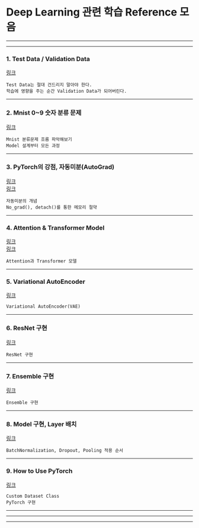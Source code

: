# Deep Learning 관련 학습 Reference 모음
---
---

### 1. Test Data / Validation Data
[링크](https://www.youtube.com/watch?v=neAJ9eldUWM)   
~~~
Test Data는 절대 건드리지 말아야 한다.   
학습에 영향을 주는 순간 Validation Data가 되어버린다.
~~~

***

### 2. Mnist 0~9 숫자 분류 문제
[링크](https://skettee.github.io/post/neural_network_mnist/)   
~~~
Mnist 분류문제 흐름 파악해보기
Model 설계부터 모든 과정
~~~

***

### 3. PyTorch의 강점, 자동미분(AutoGrad)
[링크](https://tutorials.pytorch.kr/beginner/blitz/autograd_tutorial.html)   
[링크](https://green-late7.tistory.com/48)  
~~~
자동미분의 개념  
No_grad(), detach()를 통한 메모리 절약   
~~~

***

### 4. Attention & Transformer Model
[링크](https://wikidocs.net/22893)   
[링크](https://wikidocs.net/31379)   
~~~
Attention과 Transformer 모델
~~~

***

### 5. Variational AutoEncoder
[링크](https://ratsgo.github.io/generative%20model/2018/01/27/VAE/)   
~~~
Variational AutoEncoder(VAE)
~~~

***

### 6. ResNet 구현
[링크](https://wolfy.tistory.com/243)   
~~~
ResNet 구현
~~~

***

### 7. Ensemble 구현
[링크](https://leechamin.tistory.com/55)   
~~~
Ensemble 구현
~~~

***

### 8. Model 구현, Layer 배치
[링크](https://gaussian37.github.io/dl-concept-order_of_regularization_term/)   
~~~
BatchNormalization, Dropout, Pooling 적용 순서   
~~~

***

### 9. How to Use PyTorch
[링크](https://greeksharifa.github.io/pytorch/2018/11/10/pytorch-usage-03-How-to-Use-PyTorch/#cuda-use-gpu)   
~~~
Custom Dataset Class   
PyTorch 구현   
~~~

***
---
---
